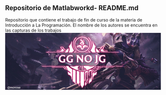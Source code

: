 
## Repositorio de Matlabworkd- README.md
Repositorio que contiene el trabajo de fin de curso de la materia de Introducción a La Programación. 
El nombre de los autores se encuentra en las capturas de los trabajos
<img src ="logo.JPEG">
